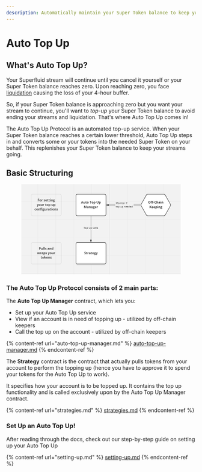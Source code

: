 ```yaml
---
description: Automatically maintain your Super Token balance to keep your streams going
---
```


# Auto Top Up

## What's Auto Top Up?

Your Superfluid stream will continue until you cancel it yourself or your Super Token balance reaches zero. Upon reaching zero, you face [liquidation](https://docs.superfluid.finance/superfluid/protocol-overview/in-depth-overview/super-agreements/constant-flow-agreement-cfa#buffer) causing the loss of your 4-hour buffer.

So, if your Super Token balance is approaching zero but you want your stream to continue, you'll want to _top-up_ your Super Token balance to avoid ending your streams and liquidation. That's where Auto Top Up comes in!

The Auto Top Up Protocol is an automated top-up service. When your Super Token balance reaches a certain lower threshold, Auto Top Up steps in and converts some or your tokens into the needed Super Token on your behalf. This replenishes your Super Token balance to keep your streams going.

## Basic Structuring

<figure><img src="../../../.gitbook/assets/image.png" alt=""><figcaption></figcaption></figure>

### **The Auto Top Up Protocol consists of 2 main parts:**

The **Auto Top Up Manager** contract, which lets you:

* Set up your Auto Top Up service
* View if an account is in need of topping up - utilized by off-chain keepers
* Call the top up on the account - utilized by off-chain keepers

{% content-ref url="auto-top-up-manager.md" %}
[auto-top-up-manager.md](auto-top-up-manager.md)
{% endcontent-ref %}

The **Strategy** contract is the contract that actually pulls tokens from your account to perform the topping up (hence you have to approve it to spend your tokens for the Auto Top Up to work).

It specifies how your account is to be topped up. It contains the top up functionality and is called exclusively upon by the Auto Top Up Manager contract.

{% content-ref url="strategies.md" %}
[strategies.md](strategies.md)
{% endcontent-ref %}

### Set Up an Auto Top Up!

After reading through the docs, check out our step-by-step guide on setting up your Auto Top Up

{% content-ref url="setting-up.md" %}
[setting-up.md](setting-up.md)
{% endcontent-ref %}
